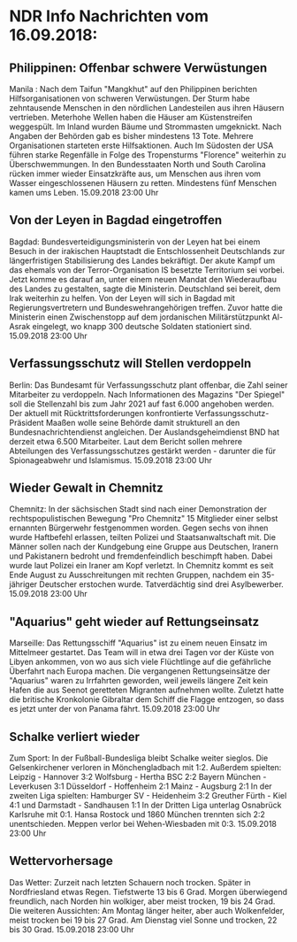 # NDR Info Nachrichten vom 16.09.2018:


## Philippinen: Offenbar schwere Verwüstungen
Manila : Nach dem Taifun "Mangkhut" auf den Philippinen berichten Hilfsorganisationen von schweren Verwüstungen. Der Sturm habe zehntausende Menschen in den nördlichen Landesteilen aus ihren Häusern vertrieben. Meterhohe Wellen haben die Häuser am Küstenstreifen weggespült. Im Inland wurden Bäume und Strommasten umgeknickt. Nach Angaben der Behörden gab es bisher mindestens 13 Tote. Mehrere Organisationen starteten erste Hilfsaktionen. Auch Im Südosten der USA führen starke Regenfälle in Folge des Tropensturms "Florence" weiterhin zu Überschwemmungen. In den Bundesstaaten North und South Carolina rücken immer wieder Einsatzkräfte aus, um Menschen aus ihren vom Wasser eingeschlossenen Häusern zu retten. Mindestens fünf Menschen kamen ums Leben. 15.09.2018 23:00 Uhr 

## Von der Leyen in Bagdad eingetroffen
Bagdad:    Bundesverteidigungsministerin von der Leyen hat bei einem Besuch in der irakischen Hauptstadt die Entschlossenheit Deutschlands zur längerfristigen Stabilisierung des Landes bekräftigt. Der akute Kampf um das ehemals von der Terror-Organisation IS besetzte Territorium sei vorbei. Jetzt komme es darauf an, unter einem neuen Mandat den Wiederaufbau des Landes zu gestalten, sagte die Ministerin. Deutschland sei bereit, dem Irak weiterhin zu helfen. Von der Leyen will sich in Bagdad mit Regierungsvertretern und Bundeswehrangehörigen treffen. Zuvor hatte die Ministerin einen Zwischenstopp auf dem jordanischen Militärstützpunkt Al-Asrak eingelegt, wo knapp 300 deutsche Soldaten stationiert sind. 15.09.2018 23:00 Uhr 

## Verfassungsschutz will Stellen verdoppeln
Berlin: Das Bundesamt für Verfassungsschutz plant offenbar, die Zahl seiner Mitarbeiter zu verdoppeln. Nach Informationen des Magazins "Der Spiegel" soll die Stellenzahl bis zum Jahr 2021 auf fast 6.000 angehoben werden. Der aktuell mit Rücktrittsforderungen konfrontierte Verfassungsschutz-Präsident Maaßen wolle seine Behörde damit strukturell an den Bundesnachrichtendienst angleichen. Der Auslandsgeheimdienst BND hat derzeit etwa 6.500 Mitarbeiter. Laut dem Bericht sollen mehrere Abteilungen des Verfassungsschutzes gestärkt werden - darunter die für Spionageabwehr und Islamismus. 15.09.2018 23:00 Uhr 

## Wieder Gewalt in Chemnitz
Chemnitz: In der sächsischen Stadt sind nach einer Demonstration der rechtspopulistischen Bewegung "Pro Chemnitz" 15 Mitglieder einer selbst ernannten Bürgerwehr festgenommen worden. Gegen sechs von ihnen wurde Haftbefehl erlassen, teilten Polizei und Staatsanwaltschaft mit. Die Männer sollen nach der Kundgebung eine Gruppe aus Deutschen, Iranern und Pakistanern bedroht und fremdenfeindlich beschimpft haben. Dabei wurde laut Polizei ein Iraner am Kopf verletzt. In Chemnitz kommt es seit Ende August zu Ausschreitungen mit rechten Gruppen, nachdem ein 35-jähriger Deutscher erstochen wurde. Tatverdächtig sind drei Asylbewerber. 15.09.2018 23:00 Uhr 

## "Aquarius" geht wieder auf Rettungseinsatz
Marseille:        Das Rettungsschiff "Aquarius" ist zu einem neuen Einsatz im Mittelmeer gestartet. Das Team will in etwa drei Tagen vor der Küste von Libyen ankommen, von wo aus sich viele Flüchtlinge auf die gefährliche Überfahrt nach Europa machen. Die vergangenen Rettungseinsätze der "Aquarius" waren zu Irrfahrten geworden, weil jeweils längere Zeit kein Hafen die aus Seenot geretteten Migranten aufnehmen wollte. Zuletzt hatte die britische Kronkolonie Gibraltar dem Schiff die Flagge entzogen, so dass es jetzt unter der von Panama fährt. 15.09.2018 23:00 Uhr 

## Schalke verliert wieder
Zum Sport: In der Fußball-Bundesliga bleibt Schalke weiter sieglos. Die Gelsenkirchener verloren in Mönchengladbach mit 1:2. Außerdem spielten:
Leipzig - Hannover                  		3:2
Wolfsburg - Hertha BSC         		2:2
Bayern München - Leverkusen		3:1
Düsseldorf - Hoffenheim          		2:1
Mainz - Augsburg                     		2:1 In der zweiten Liga spielten:
Hamburger SV - Heidenheim		3:2 Greuther Fürth - Kiel               		4:1 und
Darmstadt - Sandhausen        		1:1 In der Dritten Liga unterlag Osnabrück Karlsruhe mit 0:1. Hansa Rostock und 1860 München trennten sich 2:2 unentschieden. Meppen verlor bei Wehen-Wiesbaden mit 0:3. 15.09.2018 23:00 Uhr 

## Wettervorhersage
Das Wetter:
Zurzeit nach letzten Schauern noch trocken. Später in Nordfriesland etwas Regen. Tiefstwerte 13 bis 6 Grad. Morgen überwiegend freundlich, nach Norden hin wolkiger, aber meist trocken, 19 bis 24 Grad. Die weiteren Aussichten: Am Montag länger heiter, aber auch Wolkenfelder, meist trocken bei 19 bis 27 Grad. Am Dienstag viel Sonne und trocken, 22 bis 30 Grad. 15.09.2018 23:00 Uhr 
